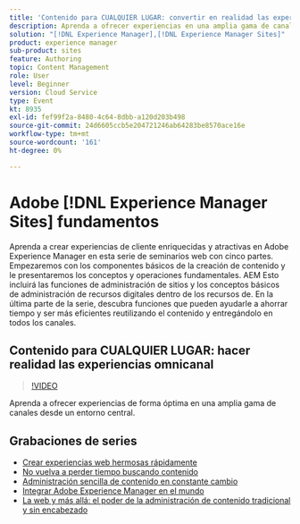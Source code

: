 ```yaml
---
title: 'Contenido para CUALQUIER LUGAR: convertir en realidad las experiencias omnicanal'
description: Aprenda a ofrecer experiencias en una amplia gama de canales desde un entorno
solution: "[!DNL Experience Manager],[!DNL Experience Manager Sites]"
product: experience manager
sub-product: sites
feature: Authoring
topic: Content Management
role: User
level: Beginner
version: Cloud Service
type: Event
kt: 8935
exl-id: fef99f2a-8480-4c64-8dbb-a120d203b498
source-git-commit: 24d6605ccb5e204721246ab64283be8570ace16e
workflow-type: tm+mt
source-wordcount: '161'
ht-degree: 0%

---
```


# Adobe [!DNL Experience Manager Sites] fundamentos

Aprenda a crear experiencias de cliente enriquecidas y atractivas en Adobe Experience Manager en esta serie de seminarios web con cinco partes. Empezaremos con los componentes básicos de la creación de contenido y le presentaremos los conceptos y operaciones fundamentales. AEM Esto incluirá las funciones de administración de sitios y los conceptos básicos de administración de recursos digitales dentro de los recursos de. En la última parte de la serie, descubra funciones que pueden ayudarle a ahorrar tiempo y ser más eficientes reutilizando el contenido y entregándolo en todos los canales.

## Contenido para CUALQUIER LUGAR: hacer realidad las experiencias omnicanal

>[!VIDEO](https://video.tv.adobe.com/v/336982/?quality=12&learn=on&hidetitle=true)

Aprenda a ofrecer experiencias de forma óptima en una amplia gama de canales desde un entorno central.

## Grabaciones de series

* [Crear experiencias web hermosas rápidamente](authoring-fundamentals.md)
* [No vuelva a perder tiempo buscando contenido](media-library-administration.md)
* [Administración sencilla de contenido en constante cambio](collaboration-tools.md)
* [Integrar Adobe Experience Manager en el mundo](multi-site-management-web-translation.md)
* [La web y más allá: el poder de la administración de contenido tradicional y sin encabezado](traditional-headless-content-management.md)
